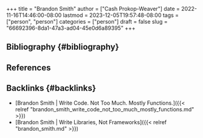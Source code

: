 +++
title = "Brandon Smith"
author = ["Cash Prokop-Weaver"]
date = 2022-11-16T14:46:00-08:00
lastmod = 2023-12-05T19:57:48-08:00
tags = ["person", "person"]
categories = ["person"]
draft = false
slug = "66692396-8da1-47a3-ad04-45e0d6a89395"
+++

## Bibliography {#bibliography}

## References

<style>.csl-entry{text-indent: -1.5em; margin-left: 1.5em;}</style><div class="csl-bib-body">
</div>


## Backlinks {#backlinks}

-   [Brandon Smith | Write Code. Not Too Much. Mostly Functions.]({{< relref "brandon_smith_write_code_not_too_much_mostly_functions.md" >}})
-   [Brandon Smith | Write Libraries, Not Frameworks]({{< relref "brandon_smith.md" >}})
